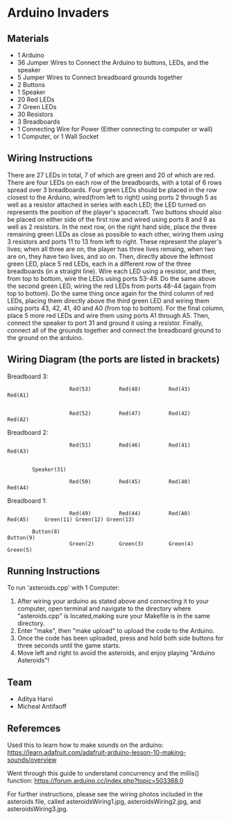 # Arduino Invaders

## Materials
- 1 Arduino
- 36 Jumper Wires to Connect the Arduino to buttons, LEDs, and the speaker
- 5 Jumper Wires to Connect breadboard grounds together 
- 2 Buttons
- 1 Speaker
- 20 Red LEDs
- 7 Green LEDs
- 30 Resistors
- 3 Breadboards
- 1 Connecting Wire for Power (Either connecting to computer or wall)
- 1 Computer, or 1 Wall Socket

## Wiring Instructions
There are 27 LEDs in total, 7 of which are green and 20 of which are red. 
There are four LEDs on each row of the breadboards, with a total of 6 rows
spread over 3 breadboards. Four green LEDs should be placed in the row
closest to the Arduino, wired(from left to right) using ports 2 through 5 
as well as a resistor attached in series with each LED; the LED turned on 
represents the position of the player's spacecraft. Two buttons should also 
be placed on either side of the first row and wired using ports 8 and 9 
as well as 2 resistors. In the next row, on the right hand side, place the
three remaining green LEDs as close as possible to each other, wiring them 
using 3 resistors and ports 11 to 13 from left to right. These represent the 
player's lives; when all three are on, the player has three lives remaing, when 
two are on, they have two lives, and so on. Then, directly above the leftmost 
green LED, place 5 red LEDs, each in a different row of the three breadboards 
(in a straight line). Wire each LED using a resistor, and then, from top to 
bottom, wire the LEDs using ports 53-49. Do the same above the second green 
LED, wiring the red LEDs from ports 48-44 (again from top to bottom). Do the 
same thing once again for the third column of red LEDs, placing them directly 
above the third green LED and wiring them using ports 43, 42, 41, 40 and A0 
(from top to bottom). For the final column, place 5 more red LEDs and wire them 
using ports A1 through A5. Then, connect the speaker to port 31 and ground it 
using a resistor. Finally, connect all of the grounds together and connect the 
breadboard ground to the ground on the arduino.

## Wiring Diagram (the ports are listed in brackets)
Breadboard 3:

                        Red(53)         Red(48)         Red(43)         Red(A1)


                        Red(52)         Red(47)         Red(42)         Red(A2)


Breadboard 2:          

                        Red(51)         Red(46)         Red(41)         Red(A3)


            Speaker(31)

                        Red(50)         Red(45)         Red(40)         Red(A4)


Breadboard 1:

                        Red(49)         Red(44)         Red(A0)         Red(A5)     Green(11) Green(12) Green(13)

            Button(8)                                                               Button(9)
                        Green(2)        Green(3)        Green(4)        Green(5)

## Running Instructions
To run 'asteroids.cpp' with 1 Computer:
1) After wiring your arduino as stated above and connecting it to your 
computer, open terminal and navigate to the directory where "asteroids.cpp" 
is located,making sure your Makefile is in the same directory.
2) Enter "make", then "make upload" to upload the code to the Arduino.
3) Once the code has been uploaded, press and hold both side buttons
for three seconds until the game starts.
4) Move left and right to avoid the asteroids, and enjoy playing
"Arduino Asteroids"!

## Team
- Aditya Harvi
- Micheal Antifaoff

## Referemces
Used this to learn how to make sounds on the arduino:
https://learn.adafruit.com/adafruit-arduino-lesson-10-making-sounds/overview

Went through this guide to understand concurrency and the millis() function:
https://forum.arduino.cc/index.php?topic=503368.0

For further instructions, please see the wiring photos included in the asteroids
file, called asteroidsWiring1.jpg, asteroidsWiring2.jpg, and asteroidsWiring3.jpg.

